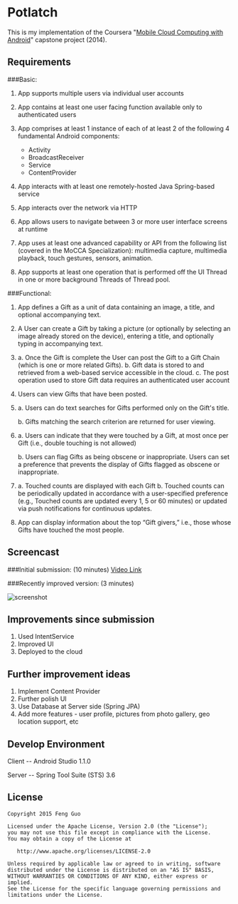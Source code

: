Potlatch
=============

This is my implementation of the Coursera "[Mobile Cloud Computing with Android](https://www.coursera.org/specialization/mobilecloudcomputing2/36?utm_medium=listingPage)" capstone project (2014).

Requirements
-----------------
###Basic:
1. App supports multiple users via individual user accounts2. App contains at least one user facing function available only to authenticated users3. App comprises at least 1 instance of each of at least 2 of the following 4 fundamental Android components: 	+ Activity	+ BroadcastReceiver	+ Service	+ ContentProvider4. App interacts with at least one remotely-hosted Java Spring-based service5. App interacts over the network via HTTP6. App allows users to navigate between 3 or more user interface screens at runtime7. App uses at least one advanced capability or API from the following list (covered in the MoCCA Specialization): multimedia capture, multimedia playback, touch gestures, sensors, animation.8.  App supports at least one operation that is performed off the UI Thread in one or more background Threads of Thread pool.
###Functional:1. App defines a Gift as a unit of data containing an image, a title, and optional accompanying text.2. A User can create a Gift by taking a picture (or optionally by selecting an image already stored on the device), entering a title, and optionally typing in accompanying text. 3. a. Once the Gift is complete the User can post the Gift to a Gift Chain (which is one or more related Gifts).    b. Gift data is stored to and retrieved from a web-based service accessible in the cloud.    c. The post operation used to store Gift data requires an authenticated user account4. Users can view Gifts that have been posted. 5. a. Users can do text searches for Gifts performed only on the Gift's title.    b. Gifts matching the search criterion are returned for user viewing.6. a. Users can indicate that they were touched by a Gift, at most once per Gift (i.e., double touching is not allowed)    b. Users can flag Gifts as being obscene or inappropriate. Users can set a preference that prevents the display of Gifts flagged as obscene or inappropriate.7. a. Touched counts are displayed with each Gift   b. Touched counts can be periodically updated in accordance with a user-specified preference (e.g., Touched counts are updated every 1, 5 or 60 minutes) or updated via push notifications for continuous updates.8. App can display information about the top “Gift givers,” i.e., those whose Gifts have touched the most people.

Screencast
-----------------

###Initial submission: (10 minutes)
[Video Link](http://vimeo.com/113167420)

###Recently improved version: (3 minutes)

![screenshot](https://github.com/fengsterooni/potlatch/blob/master/potlatch.gif)

Improvements since submission
-----------------
1. Used IntentService
2. Improved UI
3. Deployed to the cloud


Further improvement ideas
-----------------
1. Implement Content Provider
2. Further polish UI
3. Use Database at Server side (Spring JPA)
4. Add more features - user profile, pictures from photo gallery, geo location support, etc

Develop Environment
-----------------

Client -- Android Studio 1.1.0

Server -- Spring Tool Suite (STS) 3.6



License
--------

    Copyright 2015 Feng Guo

    Licensed under the Apache License, Version 2.0 (the "License");
    you may not use this file except in compliance with the License.
    You may obtain a copy of the License at

       http://www.apache.org/licenses/LICENSE-2.0

    Unless required by applicable law or agreed to in writing, software
    distributed under the License is distributed on an "AS IS" BASIS,
    WITHOUT WARRANTIES OR CONDITIONS OF ANY KIND, either express or implied.
    See the License for the specific language governing permissions and
    limitations under the License.
    